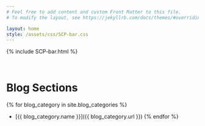 ```yaml
---
# Feel free to add content and custom Front Matter to this file.
# To modify the layout, see https://jekyllrb.com/docs/themes/#overriding-theme-defaults

layout: home
style: /assets/css/SCP-bar.css
---
```


{% include SCP-bar.html %}

<br />

# Blog Sections

{% for blog_category in site.blog_categories %}
* [{{ blog_category.name }}]({{ blog_category.url }})
{% endfor %}